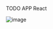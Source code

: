TODO APP React

![image](https://github.com/user-attachments/assets/b6b700e3-65e4-4ae2-84da-a6ef7ff4e4b8)

